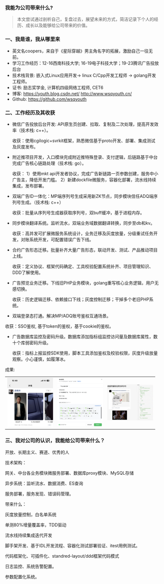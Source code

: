 ### 我能为公司带来什么?

> 本文尝试通过剖析自己，复盘过去，展望未来的方式，简洁记录下个人的经历、成长以及能够给公司带来的价值。


### 一、我是谁，我从哪里来

* 英文名coopers，来自于《星际穿越》男主角名字的拓展，激励自己一往无前。
* 学习工作经历：12-16西南科技大学; 16-19电子科技大学；19-23腾讯广告投放后台
* 技术栈背景: 嵌入式Linux应用开发-> linux C/Cpp开发工程师 -> golang开发工程师。
* 证书: 励志奖学金, 计算机四级网络工程师, CET6
* 博客: https://youth.blog.csdn.net/   http://www.wsqyouth.cn/
* Github: https://github.com/wsqyouth 

### 二、工作经历及其收获

* 微信广告投放后台开发: API原生页创建、拉取、复制及二次处理，提高开发效率（技术栈: c++）。

  收获：使用cgilogic+svrkit框架，熟悉微信基于proto开发、部署、集成测试及灰度发布。
* 附近推项目开发，入口模块完成附近推特殊登录、支付逻辑，后链路基于中台完成广告核心链路处理（技术栈: go）。

  收获：
  1）使用mkt api开发者协议，完成广告新链路一页参数创建，服务中小广告主，降低开发门槛。
  2）新建dockfile微服务，容器化部署，流水线持续集成，发布部署。
* 双端广告ID一体化：MP端序列号生成采用新ZK节点，同步模块信任ADQ端序列号生成。（技术栈: c++）

  收获：批量从序列号生成器获取序列号，双buff缓冲，基于进程内存。
* 同步模块翻译系统。监听流水，双端业务域数据翻译转换，同步至db和kv。

  收获：高并发可扩展微服务系统设计，业务迁移及灰度放量，分级重试任务开发，对账系统开发，可配置错误广告下线。
* 合约广告形态迁移。批量补齐大量广告形态，联动开发、测试、产品推动项目上线。

  收获：定义协议、框架代码确定、工具校验配置系统补齐、项目管理知识、DDD了解使用。
* 广告预览业务迁移。下线旧PHP业务模块，golang重写核心业务逻辑，用户无感切换。

  收获：历史逻辑迁移、依赖接口下线；灰度控制迁移；干掉多个老旧PHP系统。
* 双端登录态打通。解决MP/ADQ账号鉴权互通场景。

收获：SSO鉴权, 基于token的鉴权，基于cookie的鉴权。
* 广告数据库监控及密码升级。数据库添加指标组监控访问量及数据库属性，数十个库弱密码升级。

  收获：指标上报监控SDK使用，脚本工具添加鉴权及校验权限，灰度升级放量观察。小心谨慎，如履薄冰。

成果: 
<table>
  <tr>
    <td>
      <img src="https://github.com/wsqyouth/blog_docs/blob/main/images/hualang.png" width="150px">
    </td>
    <td>
      <img src="https://github.com/wsqyouth/blog_docs/blob/main/images/yulan.png" width="150px">
    </td>
    <td>
      <img src="https://github.com/wsqyouth/blog_docs/blob/main/images/local.png" width="150px">
    </td>
  </tr>
</table>

### 三、我对公司的认识，我能给公司带来什么？

开放、长期主义、赛道、优秀的人



技术架构：

网关、中台各业务模块微服务部署、数据库proxy模块、MySQL存储

异步系统：监听流水、数据消费、ES查询

服务部署，服务发现、错误码管理。

带来什么：

灰度放量控制，白名单系统

单测80%增量覆盖率，TDD驱动

流水线持续集成迭代开发

 脚手架开发、基于IDL开发流程、容器化测试部署验证、itest用例测试。

代码框架化、可插件化、standred-layout/ddd框架代码模式

日志监控、系统告警配置。 

参数配置化系统。